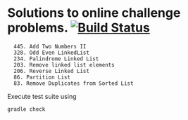 # Solutions to online challenge problems. [![Build Status](https://travis-ci.org/marek5050/LeetCode_Solutions.svg?branch=master)](https://travis-ci.org/marek5050/LeetCode_Solutions)
 
 ```
   445. Add Two Numbers II
   328. Odd Even LinkedList  
   234. Palindrome Linked List  
   203. Remove linked list elements      
   206. Reverse Linked List  
   86. Partition List  
   83. Remove Duplicates from Sorted List
  ```
  
  Execute test suite using 
  ```
  gradle check
  ```
  
